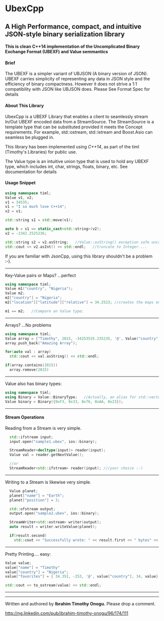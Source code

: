 # UbexCpp
## A High Performance, compact, and intuitive JSON-style binary serialization library

#### This is clean C++14 implementation of the Uncomplicated Binary Exchange Format (UBEXF) and Value semmantics

#### Brief
The UBEXF is a simpler variant of UBJSON (A binary version of JSON). UBEXF carries simplicity of representing any data in JSON style and the efficiency of binary compactness. However it does not strive a 1:1 compatibility with JSON like UBJSON does. Please See Format Spec for details

#### About This Library
UbexCpp is a UBEXF Library that enables a client to seamlessly stream In/Out UBEXF encoded data from a StreamSource. The StreamSource is a template type that can be substituted provided it meets the Concept requirements. For example, std::ostream, std::istream and Boost.Asio can seamless be plugged in.

This library has been implemented using *C++14*, as part of the timl (Timothy's Libraries) for public use.

The Value type is an intuitive union type that is used to hold any UBEXF type, which includes int, char, strings, floats, binary, etc. See documentation for details

#### Usage Snippet
```C++
using namespace timl;
Value v1, v2;
v1 = 34535;
v1 = "I so much love C++14";
v2 = v1;

std::string s1 = std::move(v1);

auto b = s1 == static_cast<std::string>(v2);
v2 = -2342.2525236;

std::string s2 = v2.asString;   //Value::asString() exception safe unconditional cast
std::cout << v2.asInt() << std::endl;   //truncate to Integer....

```
If you are familiar with JsonCpp, using this library shouldn't be a problem :-).

----------------------------------------------

Key-Value pairs or Maps? ...perfect
```C++
using namespace timl;
Value m1("country", "Nigeria");
Value m2;
m2["country"] = "Nigeria";
m2["location"]["latitude"]["relative"] = 34.2523; //creates the maps on the fly... fast

m1 == m2;   //Compare an Value type;
```
----------------------------------------------


Arrays? ...No problems
```C++
using namespace timl;
Value array = {"Timothy", 2015, -34253535.235235, '@', Value("country", "Nigeria")};
array.push_back("Amazing Array");

for(auto val : array)
  std::cout << val.asString() << std::endl;

if(array.contains(2015))
  array.remove(2015)
```
----------------------------------------------


Value also has binary types:
```C++
using namespace timl;
using Binary = Value::BinaryType;   //Actually, an alias for std::vector<unsigned char>
Value binary = Binary({0xF3, 0x33, 0x76, 0xAA, 0x23});
```
----------------------------------------------


#### Stream Operations
Reading from a Stream is very simple.
```C++
  std::ifstream input;
  input.open("sample1.ubex", ios::binary);

  StreamReader<decltype(input)> reader(input);
  Value val = reader.getNextValue();

  //or
  StreamReader<std::ifstream> reader(input); ///your choice :-)
```
----------------------------------------------


Writing to a Stream is likewise very simple.
```C++
  Value planet;
  planet["name"] = "Earth";
  planet["position"] = 3;

  std::ofstream output;
  output.open("sample2.ubex", ios::binary);

  StreamWriter<std::ostream> writer(output);
  auto result = writer.writeValue(planet);

  if(result.second)
    std::cout << "Successfully wrote: " << result.first << " bytes" << std::endl;
```
----------------------------------------------

Pretty Printing.... easy:
```C++
Value value;
value["name"] = "Timothy"
value["country"] = "Nigeria";
value["favorites"] = { 34.351, -253, '@', value["country"], 34, value};

std::cout << to_ostream(value) << std::endl;
```
----------------------------------------------

----------------------------------------------

Written and authored by **Ibrahim Timothy Onogu.**
Please drop a comment.

http://ng.linkedin.com/pub/ibrahim-timothy-onogu/96/174/111

